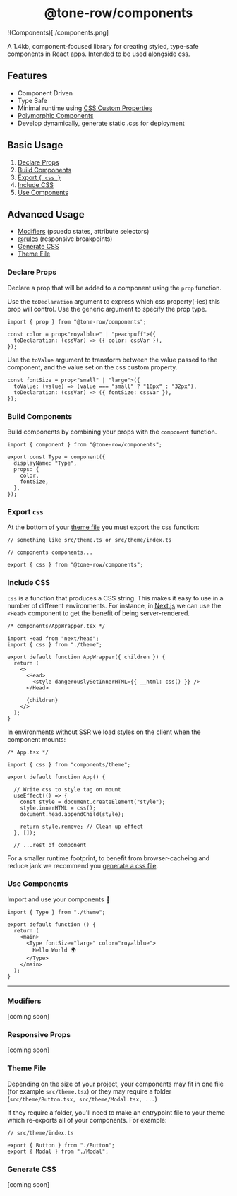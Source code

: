 <h1 style="text-align: center">@tone-row/components</h1>

!(Components)[./components.png]

A 1.4kb, component-focused library for creating styled, type-safe components in React apps. Intended to be used alongside css.

## Features

- Component Driven
- Type Safe
- Minimal runtime using [CSS Custom Properties](https://developer.mozilla.org/en-US/docs/Web/CSS/--*)
- [Polymorphic Components](https://www.benmvp.com/blog/polymorphic-react-components-typescript/)
- Develop dynamically, generate static .css for deployment

## Basic Usage

1. [Declare Props](#declare-props)
1. [Build Components](#build-components)
1. [Export `{ css }`](#export-css)
1. [Include CSS](#include-css)
1. [Use Components](#use-components)

## Advanced Usage

- [Modifiers](#modifiers) (psuedo states, attribute selectors)
- [@rules](#responsive-props) (responsive breakpoints)
- [Generate CSS](#generate-css)
- [Theme File](#theme-file)

### Declare Props

Declare a prop that will be added to a component using the `prop` function.

Use the `toDeclaration` argument to express which css property(-ies) this prop will control. Use the generic argument to specify the prop type.

```tsx
import { prop } from "@tone-row/components";

const color = prop<"royalblue" | "peachpuff">({
  toDeclaration: (cssVar) => ({ color: cssVar }),
});
```

Use the `toValue` argument to transform between the value passed to the component, and the value set on the css custom property.

```tsx
const fontSize = prop<"small" | "large">({
  toValue: (value) => (value === "small" ? "16px" : "32px"),
  toDeclaration: (cssVar) => ({ fontSize: cssVar }),
});
```

### Build Components

Build components by combining your props with the `component` function.

```tsx
import { component } from "@tone-row/components";

export const Type = component({
  displayName: "Type",
  props: {
    color,
    fontSize,
  },
});
```

### Export `css`

At the bottom of your [theme file](#theme-file) you must export the css function:

```tsx
// something like src/theme.ts or src/theme/index.ts

// components components...

export { css } from "@tone-row/components";
```

### Include CSS

`css` is a function that produces a CSS string. This makes it easy to use in a number of different environments. For instance, in [Next.js](https://nextjs.org/) we can use the `<Head>` component to get the benefit of being server-rendered.

```tsx
/* components/AppWrapper.tsx */

import Head from "next/head";
import { css } from "./theme";

export default function AppWrapper({ children }) {
  return (
    <>
      <Head>
        <style dangerouslySetInnerHTML={{ __html: css() }} />
      </Head>

      {children}
    </>
  );
}
```

In environments without SSR we load styles on the client when the component mounts:

```tsx
/* App.tsx */

import { css } from "components/theme";

export default function App() {

  // Write css to style tag on mount
  useEffect(() => {
    const style = document.createElement("style");
    style.innerHTML = css();
    document.head.appendChild(style);

    return style.remove; // Clean up effect
  }, []);

  // ...rest of component
```

For a smaller runtime footprint, to benefit from browser-cacheing and reduce jank we recommend you [generate a css file](#generate-css).

### Use Components

Import and use your components 🎉

```tsx
import { Type } from "./theme";

export default function () {
  return (
    <main>
      <Type fontSize="large" color="royalblue">
        Hello World 🌍
      </Type>
    </main>
  );
}
```

---

### Modifiers

[coming soon]

### Responsive Props

[coming soon]

### Theme File

Depending on the size of your project, your components may fit in one file (for example `src/theme.tsx`) or they may require a folder (`src/theme/Button.tsx, src/theme/Modal.tsx, ...`)

If they require a folder, you'll need to make an entrypoint file to your theme which re-exports all of your components. For example:

```tsx
// src/theme/index.ts

export { Button } from "./Button";
export { Modal } from "./Modal";
```

### Generate CSS

[coming soon]

